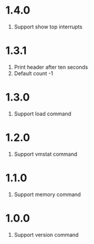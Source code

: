# 1.4.0

1. Support show top interrupts

# 1.3.1

1.  Print header after ten seconds
2.  Default count -1

# 1.3.0

1.  Support load command

# 1.2.0

1.  Support vmstat command

# 1.1.0

1.  Support memory command

# 1.0.0

1.  Support version command
